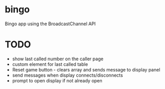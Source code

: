 # bingo
Bingo app using the BroadcastChannel API


# TODO

* show last called number on the caller page
* custom element for last called table
* Reset game button - clears array and sends message to display panel
* send messages when display connects/disconnects
* prompt to open display if not already open

